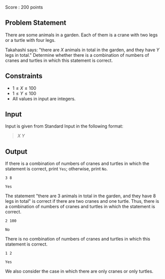 Score : $200$ points

## Problem Statement

There are some animals in a garden. Each of them is a crane with two legs or a turtle with four legs.

Takahashi says: "there are $X$ animals in total in the garden, and they have $Y$ legs in total." Determine whether there is a combination of numbers of cranes and turtles in which this statement is correct.

## Constraints

- $1 \leq X \leq 100$
- $1 \leq Y \leq 100$
- All values in input are integers.

## Input

Input is given from Standard Input in the following format:

> $X$ $Y$

## Output

If there is a combination of numbers of cranes and turtles in which the statement is correct, print `Yes`; otherwise, print `No`.

```input1
3 8
```

```output1
Yes
```

The statement "there are $3$ animals in total in the garden, and they have $8$ legs in total" is correct if there are two cranes and one turtle. Thus, there is a combination of numbers of cranes and turtles in which the statement is correct.

```input2
2 100
```

```output2
No
```

There is no combination of numbers of cranes and turtles in which this statement is correct.

```input3
1 2
```

```output3
Yes
```

We also consider the case in which there are only cranes or only turtles.